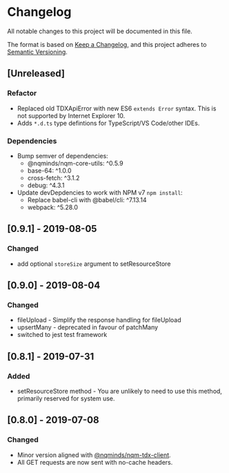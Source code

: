 # Changelog
All notable changes to this project will be documented in this file.

The format is based on [Keep a Changelog](https://keepachangelog.com/en/1.0.0/),
and this project adheres to [Semantic Versioning](https://semver.org/spec/v2.0.0.html).

## [Unreleased]

### Refactor

- Replaced old TDXApiError with new ES6 `extends Error` syntax.
  This is not supported by Internet Explorer 10.
- Adds `*.d.ts` type defintions for TypeScript/VS Code/other IDEs.

### Dependencies

- Bump semver of dependencies:
  - @nqminds/nqm-core-utils: ^0.5.9
  - base-64: ^1.0.0
  - cross-fetch: ^3.1.2
  - debug: ^4.3.1
- Update devDepdencies to work with NPM v7 `npm install`:
  - Replace babel-cli with @babel/cli: ^7.13.14
  - webpack: ^5.28.0

## [0.9.1] - 2019-08-05
### Changed
- add optional `storeSize` argument to setResourceStore

## [0.9.0] - 2019-08-04
### Changed
- fileUpload - Simplify the response handling for fileUpload
- upsertMany - deprecated in favour of patchMany
- switched to jest test framework

## [0.8.1] - 2019-07-31
### Added
- setResourceStore method - You are unlikely to need to use this method, primarily reserved for system use.

## [0.8.0] - 2019-07-08
### Changed
- Minor version aligned with [@nqminds/nqm-tdx-client](https://github.com/nqminds/nqm-tdx-client).
- All GET requests are now sent with no-cache headers.